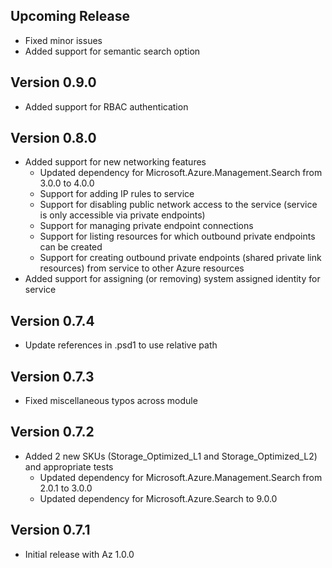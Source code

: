 <!--
    Please leave this section at the top of the change log.

    Changes for the upcoming release should go under the section titled "Upcoming Release", and should adhere to the following format:

    ## Upcoming Release
    * Overview of change #1
        - Additional information about change #1
    * Overview of change #2
        - Additional information about change #2
        - Additional information about change #2
    * Overview of change #3
    * Overview of change #4
        - Additional information about change #4

    ## YYYY.MM.DD - Version X.Y.Z (Previous Release)
    * Overview of change #1
        - Additional information about change #1
-->
## Upcoming Release
* Fixed minor issues
* Added support for semantic search option

## Version 0.9.0
* Added support for RBAC authentication

## Version 0.8.0
* Added support for new networking features
	- Updated dependency for Microsoft.Azure.Management.Search from 3.0.0 to 4.0.0
    - Support for adding IP rules to service
    - Support for disabling public network access to the service (service is only accessible via private endpoints)
    - Support for managing private endpoint connections
    - Support for listing resources for which outbound private endpoints can be created
    - Support for creating outbound private endpoints (shared private link resources) from service to other Azure resources
* Added support for assigning (or removing) system assigned identity for service

## Version 0.7.4
* Update references in .psd1 to use relative path

## Version 0.7.3
* Fixed miscellaneous typos across module

## Version 0.7.2
* Added 2 new SKUs (Storage_Optimized_L1 and Storage_Optimized_L2) and appropriate tests
    - Updated dependency for Microsoft.Azure.Management.Search from 2.0.1 to 3.0.0
    - Updated dependency for Microsoft.Azure.Search to 9.0.0

## Version 0.7.1
* Initial release with Az 1.0.0
